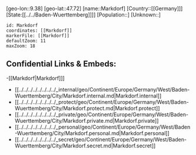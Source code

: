 ﻿---
location: [47.72,9.38]
mapzoom: [7,12] 
mapmarker: city 
type: City
tags:
- geo/City


SpocWebEntityId: 32304
isDeleted: false
confidential: public

---
[geo-lon::9.38]
[geo-lat::47.72]
[name::Markdorf]
[Country::[[Germany]]]
[State:[[../../Baden-Wuerttemberg]]]]
[Population::]
[Unknown::]


```leaflet
id: Markdorf
coordinates: [[Markdorf]]
markerFile: [[Markdorf]]
defaultZoom: 11 
maxZoom: 18
```


## Confidential Links & Embeds: 
-[[Markdorf|Markdorf]]] 
- [[../../../../../../../../_internal/geo/Continent/Europe/Germany/West/Baden-Wuerttemberg/City/Markdorf.internal.md|Markdorf.internal]] 
- [[../../../../../../../../_protect/geo/Continent/Europe/Germany/West/Baden-Wuerttemberg/City/Markdorf.protect.md|Markdorf.protect]] 
- [[../../../../../../../../_private/geo/Continent/Europe/Germany/West/Baden-Wuerttemberg/City/Markdorf.private.md|Markdorf.private]] 
- [[../../../../../../../../_personal/geo/Continent/Europe/Germany/West/Baden-Wuerttemberg/City/Markdorf.personal.md|Markdorf.personal]] 
- [[../../../../../../../../_secret/geo/Continent/Europe/Germany/West/Baden-Wuerttemberg/City/Markdorf.secret.md|Markdorf.secret]] 
